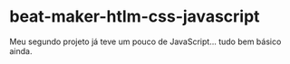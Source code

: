 # beat-maker-htlm-css-javascript
Meu segundo projeto já teve um pouco de JavaScript... tudo bem básico ainda.
